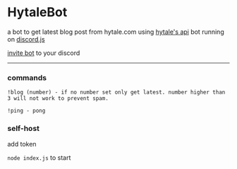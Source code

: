 # HytaleBot
a bot to get latest blog post from hytale.com using [hytale's api](https://hytale-api.com/) bot running on [discord.js](https://discord.js.org/#/)

[invite bot](https://discord.com/oauth2/authorize?client_id=627254084449206317&permissions=83968&scope=bot) to your discord
<hr>

### commands

```
!blog (number) - if no number set only get latest. number higher than 3 will not work to prevent spam. 

!ping - pong
```
### self-host

add token

`node index.js` to start
